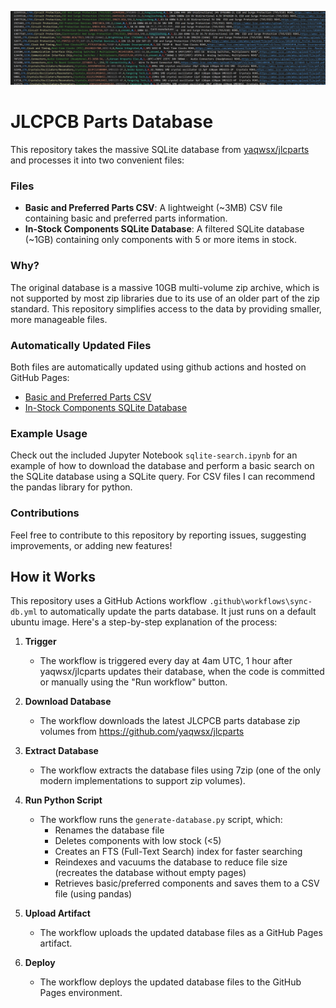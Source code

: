 ![csv file preview](/images/CSV.png)

# JLCPCB Parts Database

This repository takes the massive SQLite database from [yaqwsx/jlcparts](https://github.com/yaqwsx/jlcparts) and processes it into two convenient files:

### Files

* **Basic and Preferred Parts CSV**: A lightweight (~3MB) CSV file containing basic and preferred parts information.
* **In-Stock Components SQLite Database**: A filtered SQLite database (~1GB) containing only components with 5 or more items in stock.

### Why?

The original database is a massive 10GB multi-volume zip archive, which is not supported by most zip libraries due to its use of an older part of the zip standard. This repository simplifies access to the data by providing smaller, more manageable files.

### Automatically Updated Files

Both files are automatically updated using github actions and hosted on GitHub Pages:

* [Basic and Preferred Parts CSV](https://cdfer.github.io/jlcpcb-parts-database/jlcpcb-components-basic-preferred.csv)
* [In-Stock Components SQLite Database](https://cdfer.github.io/jlcpcb-parts-database/jlcpcb-components.sqlite3)

### Example Usage

Check out the included Jupyter Notebook `sqlite-search.ipynb` for an example of how to download the database and perform a basic search on the SQLite database using a SQLite query. For CSV files I can recommend the pandas library for python.


### Contributions

Feel free to contribute to this repository by reporting issues, suggesting improvements, or adding new features!

## How it Works

This repository uses a GitHub Actions workflow `.github\workflows\sync-db.yml` to automatically update the parts database. It just runs on a default ubuntu image. Here's a step-by-step explanation of the process:

1. **Trigger**
	* The workflow is triggered every day at 4am UTC, 1 hour after yaqwsx/jlcparts updates their database, when the code is committed or manually using the "Run workflow" button.

2. **Download Database**
	* The workflow downloads the latest JLCPCB parts database zip volumes from https://github.com/yaqwsx/jlcparts

3. **Extract Database**
	* The workflow extracts the database files using 7zip (one of the only modern implementations to support zip volumes).

4. **Run Python Script**
	* The workflow runs the `generate-database.py` script, which:
		- Renames the database file
		- Deletes components with low stock (<5)
		- Creates an FTS (Full-Text Search) index for faster searching
		- Reindexes and vacuums the database to reduce file size (recreates the database without empty pages)
		- Retrieves basic/preferred components and saves them to a CSV file (using pandas)

5. **Upload Artifact**
	* The workflow uploads the updated database files as a GitHub Pages artifact.

6. **Deploy**
	* The workflow deploys the updated database files to the GitHub Pages environment.
